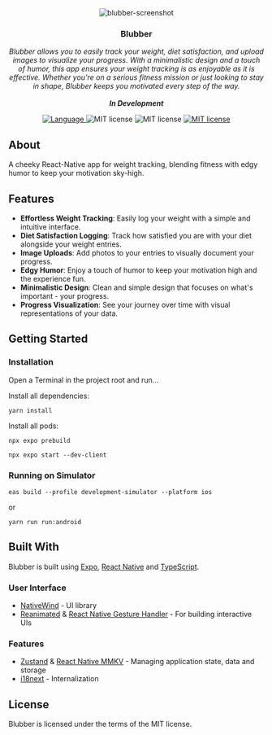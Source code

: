 [App Store]: https://apple.co/458U0ul
[React Native]: https://github.com/facebook/react-native
[TypeScript]: https://github.com/microsoft/TypeScript
[CodePush]: https://github.com/microsoft/react-native-code-push
[React Navigation]: https://github.com/react-navigation/react-navigation
[i18next]: https://github.com/i18next/react-i18next
[NativeWind]: https://github.com/marklawlor/nativewind
[React Native MMKV]: https://github.com/mrousavy/react-native-mmkv
[Reanimated]: https://github.com/software-mansion/react-native-reanimated
[React Native Gesture Handler]: https://github.com/software-mansion/react-native-gesture-handler
[React Native Skia]: https://github.com/Shopify/react-native-skia
[Zustand]: https://github.com/pmndrs/zustand
[Urvashi Kaushik]: https://www.figma.com/community/file/1239478379819513105
[Expo]: https://github.com/expo/expo

<div align="center">
<img src="https://imgur.com/XvHc6e6.png" alt="blubber-screenshot">
    <h3>Blubber</h3>
</div>
<p align="center">
  <em>
    Blubber allows you to easily track your weight, diet satisfaction, and upload images to visualize your progress. With a minimalistic design and a touch of humor, this app ensures your weight tracking is as enjoyable as it is effective. Whether you're on a serious fitness mission or just looking to stay in shape, Blubber keeps you motivated every step of the way.
    <br/><br/>
    <b>In Development</b>

  </em>
</p>
<p align="center">
  <a href="https://github.com/search?q=repo%3Apdcolandrea%2Fcosmic-app++language%3ATypeScript&type=code" target="_blank">
    <img src="https://img.shields.io/github/languages/top/pdcolandrea/cosmic-app" alt="Language">
  </a>
  <!-- <a href="https://apple.co/458U0ul" target="_blank">
    <img src="https://img.shields.io/itunes/v/6449445087?logo=Apple&label=App%20Store" alt="App store">
  </a> -->
<img src="https://img.shields.io/badge/iOS-12.0+-blue?logo=Apple" alt="MIT license">
<img src="https://img.shields.io/badge/Google+-blue?logo=Google" alt="MIT license">
  <a href="https://github.com/pdcolandrea/cosmic-app/blob/master/LICENSE" target="_blank">
    <img src="https://img.shields.io/badge/License-MIT-teal.svg" alt="MIT license">
  </a>
</p>

## About

A cheeky React-Native app for weight tracking, blending fitness with edgy humor to keep your motivation sky-high.

## Features

- **Effortless Weight Tracking**: Easily log your weight with a simple and intuitive interface.
- **Diet Satisfaction Logging**: Track how satisfied you are with your diet alongside your weight entries.
- **Image Uploads**: Add photos to your entries to visually document your progress.
- **Edgy Humor**: Enjoy a touch of humor to keep your motivation high and the experience fun.
- **Minimalistic Design**: Clean and simple design that focuses on what's important - your progress.
- **Progress Visualization**: See your journey over time with visual representations of your data.

## Getting Started

### Installation

Open a Terminal in the project root and run...

Install all dependencies:

```shell
yarn install
```

Install all pods:

```shell
npx expo prebuild
```

```shell
npx expo start --dev-client
```

### Running on Simulator

```shell
eas build --profile development-simulator --platform ios
```

or

```shell
yarn run run:android
```

## Built With

Blubber is built using [Expo], [React Native] and [TypeScript].

### User Interface

- [NativeWind] - UI library
- [Reanimated] & [React Native Gesture Handler] - For building interactive UIs

### Features

- [Zustand] & [React Native MMKV] - Managing application state, data and storage
- [i18next] - Internalization

## License

Blubber is licensed under the terms of the MIT license.
